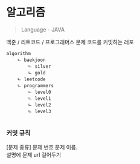 # 알고리즘
> Language - JAVA

백준 / 리트코드 / 프로그래머스 문제 코드를 커밋하는 레포

```
algorithm
	ㄴ baekjoon
		ㄴ silver
		ㄴ gold	
	ㄴ leetcode	
	ㄴ programmers
		ㄴ level0
		ㄴ level1
		ㄴ level2
		ㄴ level3
		
```

### 커밋 규칙
[문제 종류] 문제 번호 문제 이름.      
설명에 문제 url 걸어두기

